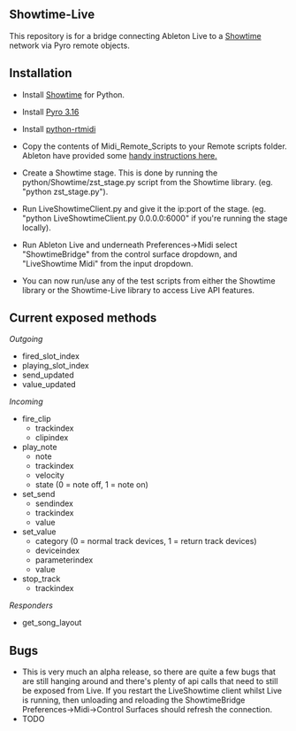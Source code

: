 Showtime-Live
-------------

This repository is for a bridge connecting Ableton Live
to a [Showtime](https://github.com/Mystfit/Showtime) network via Pyro remote objects.


Installation
------------

- Install [Showtime](https://github.com/Mystfit/Showtime) for Python.
- Install [Pyro 3.16](https://pypi.python.org/pypi/Pyro)
- Install [python-rtmidi](https://pypi.python.org/pypi/python-rtmidi)

- Copy the contents of Midi_Remote_Scripts to your Remote scripts folder. Ableton have provided some [handy instructions here.](https://www.ableton.com/en/articles/install-third-party-remote-script/)
- Create a Showtime stage. This is done by running the python/Showtime/zst_stage.py script from the Showtime library. (eg. "python zst_stage.py").
- Run LiveShowtimeClient.py and give it the ip:port of the stage. (eg. "python LiveShowtimeClient.py 0.0.0.0:6000" if you're running the stage locally).
- Run Ableton Live and underneath Preferences->Midi select "ShowtimeBridge" from the control surface dropdown, and "LiveShowtime Midi" from the input dropdown.
- You can now run/use any of the test scripts from either the Showtime library or the Showtime-Live library to access Live API features.

Current exposed methods
-----------------------

*Outgoing*
- fired_slot_index
- playing_slot_index
- send_updated
- value_updated

*Incoming*
- fire_clip
    * trackindex
    * clipindex
- play_note
    * note
    * trackindex
    * velocity
    * state (0 = note off, 1 = note on)
- set_send
    * sendindex
    * trackindex
    * value
- set_value
    * category (0 = normal track devices, 1 = return track devices)
    * deviceindex
    * parameterindex
    * value
- stop_track
    * trackindex


*Responders*
 - get_song_layout


Bugs
----

 - This is very much an alpha release, so there are quite a few bugs that are still hanging around and there's plenty of api calls that need to still be exposed from Live. If you restart the LiveShowtime client whilst Live is running, then unloading and reloading the ShowtimeBridge Preferences->Midi->Control Surfaces should refresh the connection.
 - TODO 
